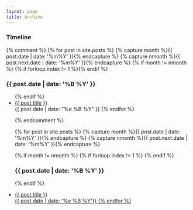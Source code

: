 ```yaml
---
layout: page
title: Archive
---
```


<h3> Timeline </h3>


{% comment %}
  {% for post in site.posts %}
      {% capture month %}{{ post.date | date: '%m%Y' }}{% endcapture %}
      {% capture nmonth %}{{ post.next.date | date: '%m%Y' }}{% endcapture %}
          {% if month != nmonth %}
              {% if forloop.index != 1 %}</ul>{% endif %}
              <h3>{{ post.date | date: '%B %Y' }}</h3><ul>
          {% endif %}
      <li><a href="{{ post.url }}">{{ post.title }}</a></li>
      <time>{{ post.date | date: "%e %B %Y" }}</time>
  {% endfor %}

{% endcomment %}


{% for post in site.posts %}
  {% capture month %}{{ post.date | date: '%m%Y' }}{% endcapture %}
  {% capture nmonth %}{{ post.next.date | date: '%m%Y' }}{% endcapture %}

  {% if month != nmonth %}
  {% if forloop.index != 1 %}  {% endif %}
    <h3>{{ post.date | date: '%B %Y' }}</h3>
  {% endif %}
  <li><a href="{{ post.url }}"> {{ post.title }} </li>
  <time> {{ post.date | date: '%e %B %Y'}} </time>
{% endfor %}
